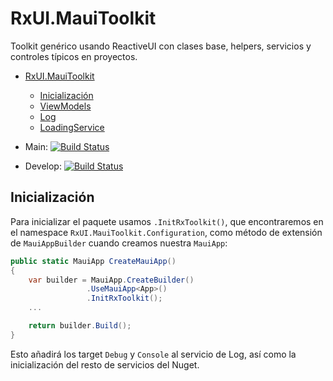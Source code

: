 # RxUI.MauiToolkit

Toolkit genérico usando ReactiveUI con clases base, helpers, servicios y controles típicos en proyectos.

- [RxUI.MauiToolkit](#rxuimauitoolkit)
	- [Inicialización](#inicialización)
	- [ViewModels](#viewmodels)
	- [Log](#log)
	- [LoadingService](#loadingservice)

 - Main: [![Build Status](https://marcoantonioblanco.visualstudio.com/RxUI.MauiToolkit/_apis/build/status/marcoablanco.RxUI.MauiToolkit?branchName=main)](https://marcoantonioblanco.visualstudio.com/RxUI.MauiToolkit/_build/latest?definitionId=2&branchName=main)
 - Develop: [![Build Status](https://marcoantonioblanco.visualstudio.com/RxUI.MauiToolkit/_apis/build/status/Develop%20CI?branchName=develop)](https://marcoantonioblanco.visualstudio.com/RxUI.MauiToolkit/_build/latest?definitionId=3&branchName=develop)

## Inicialización
Para inicializar el paquete usamos `.InitRxToolkit()`, que encontraremos en el namespace `RxUI.MauiToolkit.Configuration`, como método de extensión de `MauiAppBuilder` cuando creamos nuestra `MauiApp`:

```csharp
public static MauiApp CreateMauiApp()
{
	var builder = MauiApp.CreateBuilder()
			     .UseMauiApp<App>()
			     .InitRxToolkit();
	...

	return builder.Build();
}
```

Esto añadirá los target `Debug` y `Console` al servicio de Log, así como la inicialización del resto de servicios del Nuget.
